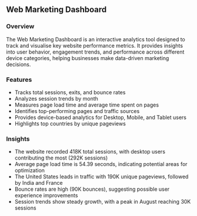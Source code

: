 ## Web Marketing Dashboard

### Overview
The Web Marketing Dashboard is an interactive analytics tool designed to track and visualise key website performance metrics. It provides insights into user behavior, engagement trends, and performance across different device categories, helping businesses make data-driven marketing decisions.

### Features
- Tracks total sessions, exits, and bounce rates
- Analyzes session trends by month
- Measures page load time and average time spent on pages
- Identifies top-performing pages and traffic sources
- Provides device-based analytics for Desktop, Mobile, and Tablet users
- Highlights top countries by unique pageviews

### Insights
- The website recorded 418K total sessions, with desktop users contributing the most (292K sessions)
- Average page load time is 54.39 seconds, indicating potential areas for optimization
- The United States leads in traffic with 190K unique pageviews, followed by India and France
- Bounce rates are high (90K bounces), suggesting possible user experience improvements
- Session trends show steady growth, with a peak in August reaching 30K sessions
